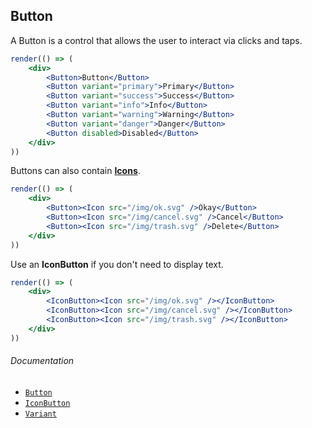 ## Button

A Button is a control that allows the user to interact via clicks and taps.

```jsx
render(() => (
	<div>
		<Button>Button</Button>
		<Button variant="primary">Primary</Button>
		<Button variant="success">Success</Button>
		<Button variant="info">Info</Button>
		<Button variant="warning">Warning</Button>
		<Button variant="danger">Danger</Button>
		<Button disabled>Disabled</Button>
	</div>
))
```

Buttons can also contain **[Icons](/components/typography/Icon)**.

```jsx
render(() => (
	<div>
		<Button><Icon src="/img/ok.svg" />Okay</Button>
		<Button><Icon src="/img/cancel.svg" />Cancel</Button>
		<Button><Icon src="/img/trash.svg" />Delete</Button>
	</div>
))
```

Use an **IconButton** if you don't need to display text.

```jsx
render(() => (
	<div>
		<IconButton><Icon src="/img/ok.svg" /></IconButton>
		<IconButton><Icon src="/img/cancel.svg" /></IconButton>
		<IconButton><Icon src="/img/trash.svg" /></IconButton>
	</div>
))
```

###### Documentation
- [`Button`](/wiki/modules/_components_controls_button_.html)
- [`IconButton`](/wiki/modules/_components_controls_iconbutton_.html)
- [`Variant`](/wiki/modules/_components_variant_.html)
